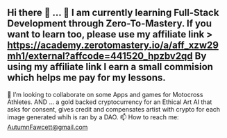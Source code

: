 ## Hi there 👋 ... 🌱 I am currently learning Full-Stack Development through Zero-To-Mastery. If you want to learn too, please use my affiliate link > https://academy.zerotomastery.io/a/aff_xzw29mh1/external?affcode=441520_hpzbv2qd  By using my affiliate link I earn a small commision which helps me pay for my lessons.
👯 I’m looking to collaborate on some Apps and games for Motocross Athletes. 
AND ... a gold backed cryptocurrency for an Ethical Art AI that asks for consent, gives credit and compensates artist with crypto for each image generated whih is ran by a DAO.
 📫 How to reach me: AutumnFawcett@gmail.com

<!--
**AutumnFawcett/AutumnFawcett** is a ✨ _special_ ✨ repository because its `README.md` (this file) appears on your GitHub profile.

Here are some ideas to get you started:

- 🔭 I’m currently working on ...
- 🌱 I’m currently learning ...
- 👯 I’m looking to collaborate on ...
- 🤔 I’m looking for help with ...
- 💬 Ask me about ...
- 📫 How to reach me: ...
- 😄 Pronouns: ...
- ⚡ Fun fact: ...
-->
